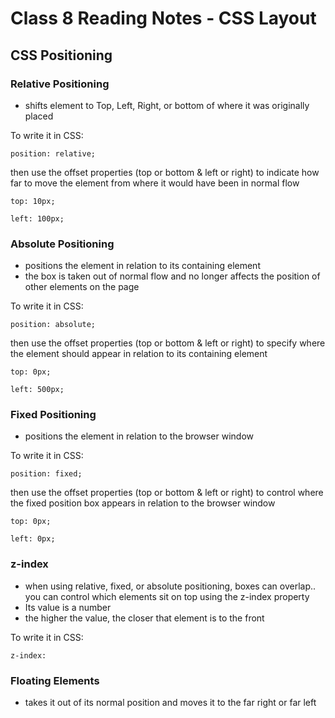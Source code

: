 # Class 8 Reading Notes - CSS Layout

## CSS Positioning

### Relative Positioning
  - shifts element to Top, Left, Right, or bottom of where it was originally placed

To write it in CSS:

`position: relative;`

then use the offset properties (top or bottom & left or right) to indicate how far to move the element from where it would have been in normal flow

`top: 10px;`

`left: 100px;`


### Absolute Positioning
  - positions the element in relation to its containing element
  - the box is taken out of normal flow and no longer affects the position of other elements on the page

To write it in CSS:

`position: absolute;`

then use the offset properties (top or bottom & left or right) to specify where the element should appear in relation to its containing element

`top: 0px;`

`left: 500px;`


### Fixed Positioning
  - positions the element in relation to the browser window

To write it in CSS:

`position: fixed;`

then use the offset properties (top or bottom & left or right) to control where the fixed position box appears in relation to the browser window

`top: 0px;`

`left: 0px;`


### z-index
- when using relative, fixed, or absolute positioning, boxes can overlap.. you can control which elements sit on top using the z-index property
- Its value is a number
- the higher the value, the closer that element is to the front

To write it in CSS:

`z-index:`


### Floating Elements
  - takes it out of its normal position and moves it to the far right or far left